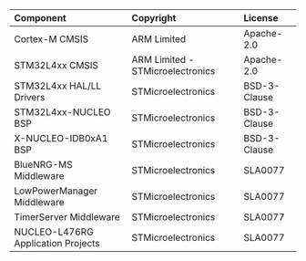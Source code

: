 | Component                               | Copyright                          | License |
|:---------                               |:-------                            |:--------|
| Cortex-M CMSIS                          | ARM Limited                        | Apache-2.0 |
| STM32L4xx CMSIS                         | ARM Limited - STMicroelectronics   | Apache-2.0 |
| STM32L4xx HAL/LL Drivers                | STMicroelectronics                 | BSD-3-Clause |
| STM32L4xx-NUCLEO BSP                    | STMicroelectronics                 | BSD-3-Clause |
| X-NUCLEO-IDB0xA1 BSP                    | STMicroelectronics                 | BSD-3-Clause |
| BlueNRG-MS Middleware                   | STMicroelectronics                 | SLA0077 |
| LowPowerManager Middleware              | STMicroelectronics                 | SLA0077 |
| TimerServer Middleware                  | STMicroelectronics                 | SLA0077 |
| NUCLEO-L476RG Application Projects      | STMicroelectronics                 | SLA0077 |
